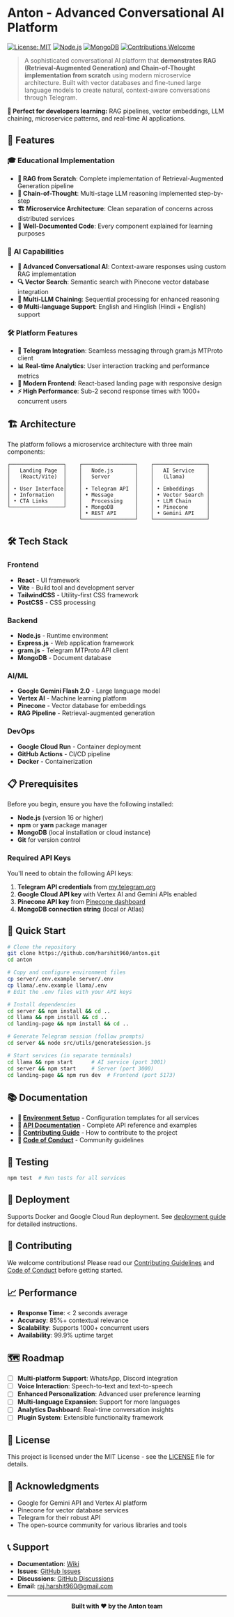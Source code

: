 # Anton - Advanced Conversational AI Platform

[![License: MIT](https://img.shields.io/badge/License-MIT-yellow.svg)](https://opensource.org/licenses/MIT)
[![Node.js](https://img.shields.io/badge/Node.js-16%2B-green.svg)](https://nodejs.org/)
[![MongoDB](https://img.shields.io/badge/MongoDB-4.4%2B-green.svg)](https://www.mongodb.com/)
[![Contributions Welcome](https://img.shields.io/badge/contributions-welcome-brightgreen.svg?style=flat)](CONTRIBUTING.md)

> A sophisticated conversational AI platform that **demonstrates RAG (Retrieval-Augmented Generation) and Chain-of-Thought implementation from scratch** using modern microservice architecture. Built with vector databases and fine-tuned large language models to create natural, context-aware conversations through Telegram.

**🎯 Perfect for developers learning:** RAG pipelines, vector embeddings, LLM chaining, microservice patterns, and real-time AI applications.

## 🚀 Features

### 🎓 **Educational Implementation**
- **🔬 RAG from Scratch**: Complete implementation of Retrieval-Augmented Generation pipeline
- **🧠 Chain-of-Thought**: Multi-stage LLM reasoning implemented step-by-step
- **🏗️ Microservice Architecture**: Clean separation of concerns across distributed services
- **📖 Well-Documented Code**: Every component explained for learning purposes

### 🤖 **AI Capabilities**
- **🤖 Advanced Conversational AI**: Context-aware responses using custom RAG implementation
- **🔍 Vector Search**: Semantic search with Pinecone vector database integration
- **🧠 Multi-LLM Chaining**: Sequential processing for enhanced reasoning
- **🌐 Multi-language Support**: English and Hinglish (Hindi + English) support

### 🛠️ **Platform Features**
- **📱 Telegram Integration**: Seamless messaging through gram.js MTProto client
- **📊 Real-time Analytics**: User interaction tracking and performance metrics
- **🎨 Modern Frontend**: React-based landing page with responsive design
- **⚡ High Performance**: Sub-2 second response times with 1000+ concurrent users

## 🏗️ Architecture

The platform follows a microservice architecture with three main components:

```
┌─────────────────┐    ┌─────────────────┐    ┌─────────────────┐
│   Landing Page  │    │   Node.js       │    │   AI Service    │
│   (React/Vite)  │    │   Server        │    │   (Llama)       │
│                 │    │                 │    │                 │
│ • User Interface│    │ • Telegram API  │    │ • Embeddings    │
│ • Information   │    │ • Message       │    │ • Vector Search │
│ • CTA Links     │    │   Processing    │    │ • LLM Chain     │
└─────────────────┘    │ • MongoDB       │    │ • Pinecone      │
                       │ • REST API      │    │ • Gemini API    │
                       └─────────────────┘    └─────────────────┘
```

## 🛠️ Tech Stack

### Frontend
- **React** - UI framework
- **Vite** - Build tool and development server
- **TailwindCSS** - Utility-first CSS framework
- **PostCSS** - CSS processing

### Backend
- **Node.js** - Runtime environment
- **Express.js** - Web application framework
- **gram.js** - Telegram MTProto API client
- **MongoDB** - Document database

### AI/ML
- **Google Gemini Flash 2.0** - Large language model
- **Vertex AI** - Machine learning platform
- **Pinecone** - Vector database for embeddings
- **RAG Pipeline** - Retrieval-augmented generation

### DevOps
- **Google Cloud Run** - Container deployment
- **GitHub Actions** - CI/CD pipeline
- **Docker** - Containerization

## 📋 Prerequisites

Before you begin, ensure you have the following installed:

- **Node.js** (version 16 or higher)
- **npm** or **yarn** package manager
- **MongoDB** (local installation or cloud instance)
- **Git** for version control

### Required API Keys

You'll need to obtain the following API keys:

1. **Telegram API credentials** from [my.telegram.org](https://my.telegram.org/auth)
2. **Google Cloud API key** with Vertex AI and Gemini APIs enabled
3. **Pinecone API key** from [Pinecone dashboard](https://app.pinecone.io/)
4. **MongoDB connection string** (local or Atlas)

## 🚀 Quick Start

```bash
# Clone the repository
git clone https://github.com/harshit960/anton.git
cd anton

# Copy and configure environment files
cp server/.env.example server/.env
cp llama/.env.example llama/.env
# Edit the .env files with your API keys

# Install dependencies
cd server && npm install && cd ..
cd llama && npm install && cd ..
cd landing-page && npm install && cd ..

# Generate Telegram session (follow prompts)
cd server && node src/utils/generateSession.js

# Start services (in separate terminals)
cd llama && npm start      # AI service (port 3001)
cd server && npm start     # Server (port 3000)  
cd landing-page && npm run dev  # Frontend (port 5173)
```

## 📚 Documentation

- **🔧 [Environment Setup](server/.env.example)** - Configuration templates for all services
- **📡 [API Documentation](API.md)** - Complete API reference and examples
- **🤝 [Contributing Guide](CONTRIBUTING.md)** - How to contribute to the project
- **📜 [Code of Conduct](CODE_OF_CONDUCT.md)** - Community guidelines

## 🧪 Testing

```bash
npm test  # Run tests for all services
```

## 🚀 Deployment

Supports Docker and Google Cloud Run deployment. See [deployment guide](docs/deployment.md) for detailed instructions.

## 🤝 Contributing

We welcome contributions! Please read our [Contributing Guidelines](CONTRIBUTING.md) and [Code of Conduct](CODE_OF_CONDUCT.md) before getting started.

## 📈 Performance

- **Response Time**: < 2 seconds average
- **Accuracy**: 85%+ contextual relevance
- **Scalability**: Supports 1000+ concurrent users
- **Availability**: 99.9% uptime target

## 🗺️ Roadmap

- [ ] **Multi-platform Support**: WhatsApp, Discord integration
- [ ] **Voice Interaction**: Speech-to-text and text-to-speech
- [ ] **Enhanced Personalization**: Advanced user preference learning
- [ ] **Multi-language Expansion**: Support for more languages
- [ ] **Analytics Dashboard**: Real-time conversation insights
- [ ] **Plugin System**: Extensible functionality framework

## 📄 License

This project is licensed under the MIT License - see the [LICENSE](LICENSE) file for details.

## 🙏 Acknowledgments

- Google for Gemini API and Vertex AI platform
- Pinecone for vector database services
- Telegram for their robust API
- The open-source community for various libraries and tools

## 📞 Support

- **Documentation**: [Wiki](https://github.com/harshit960/anton/wiki)
- **Issues**: [GitHub Issues](https://github.com/harshit960/anton/issues)
- **Discussions**: [GitHub Discussions](https://github.com/harshit960/anton/discussions)
- **Email**: [raj.harshit960@gmail.com](mailto:raj.harshit960@gmail.com)

---

<p align="center">
  <strong>Built with ❤️ by the Anton team</strong>
</p>